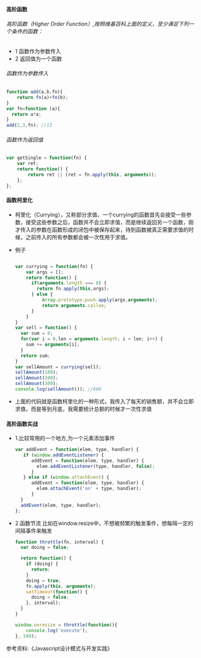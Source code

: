 #### 高阶函数
###### 高阶函数（Higher Order Function）,按照维基百科上面的定义，至少满足下列一个条件的函数：
- 1 函数作为参数传入
- 2 返回值为一个函数

###### 函数作为参数传入 
````javascript
function add(a,b,fn){
    return fn(a)+fn(b);
}
var fn=function (a){
  return a*a;
}
add(2,3,fn); //13
````

###### 函数作为返回值 

````javascript
var getSingle = function(fn) {
    var ret;
    return function() {
        return ret || (ret = fn.apply(this, arguments));
    };
};

```` 

#### 函数柯里化
- 柯里化（Currying），又称部分求值，一个currying的函数首先会接受一些参数，接受这些参数之后，函数并不会立即求值，而是继续返回另一个函数，刚才传入的参数在函数形成的闭包中被保存起来，待到函数被真正需要求值的时候，之前传入的所有参数都会被一次性用于求值。
- 例子
	````javascript

	var currying = function(fn) {
	    var args = [];
	    return function() {
	      if(arguments.length === 0) {
	        return fn.apply(this,args);
	      } else {
	          Array.prototype.push.apply(args,arguments);
	          return arguments.callee;
	      }
	    }
	}
	var sell = function() {
	  var sum = 0;
	  for(var i = 0,len = arguments.length; i < len; i++) {
	    sum += arguments[i];
	  }
	  return sum;
	}
	var sellAmount = currying(sell);
	sellAmount(100);
	sellAmount(200);
	sellAmount(300);
	console.log(sellAmount()); //600

	````

- 上面的代码就是函数柯里化的一种形式，我传入了每天的销售额，并不会立即求值，而是等到月底，我需要统计总额的时候才一次性求值


#### 高阶函数实战

- 1.比较常用的一个地方,为一个元素添加事件
	````javascript
	var addEvent = function(elem, type, handler) {
	   if (window.addEventListener) {
	      addEvent = function(elem, type, handler) {
	        elem.addEventListener(type, handler, false);
	      }
	   } else if (window.attachEvent) {
	      addEvent = function(elem, type, handler) {
	        elem.attachEvent('on' + type, handler);
	      }
	  }
	  addEvent(elem, type, handler);
	};
	````

- 2.函数节流
比如在window.resize中，不想被频繁的触发事件，想每隔一定的间隔事件来触发

	````javascript
	function throttle(fn, interval) {
	  var doing = false;

	  return function() {
	    if (doing) {
	      return;
	    }
	    doing = true;
	    fn.apply(this, arguments);
	    setTimeout(function() {
	      doing = false;
	    }, interval);
	  }
	}

	window.onresize = throttle(function(){
	    console.log('execute');
	}, 500);

	````

参考资料:《Javascript设计模式与开发实践》
